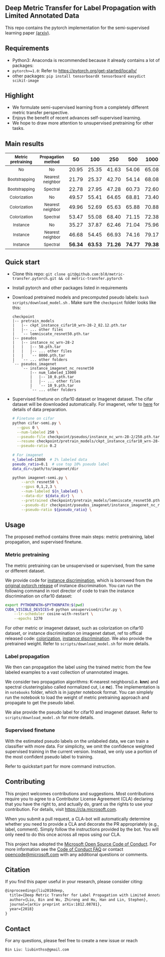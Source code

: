 ## Deep Metric Transfer for Label Propagation with Limited Annotated Data

This repo contains the pytorch implementation for the semi-supervised learning paper [(arxiv)](https://arxiv.org/abs/1812.08781).

## Requirements

* Python3: Anaconda is recommended because it already contains a lot of packages:
* `pytorch>=1.0`: Refer to https://pytorch.org/get-started/locally/
* other packages: `pip install tensorboardX tensorboard easydict scikit-image`

## Highlight

- We formulate semi-supervised learning from a completely different metric transfer perspective.
- Enjoys the benefit of recent advances self-supervised learning.
- We hope to draw more attention to unsupervised pretraining for other tasks.

## Main results

| <sub>Metric pretraining</sub> | <sub>Propagation method</sub> |    50     |    100    |    250    |    500    |   1000    |   2000    |   4000    |   8000    |
| :----------------: | :----------------: | :-------: | :-------: | :-------: | :-------: | :-------: | :-------: | :-------: | :-------: |
|         <sub>No</sub>         |         <sub>No</sub>         |   20.95   |   25.35   |   41.63   |   54.06   |   65.08   |   73.22   |   81.44   |   86.23   |
|   <sub>Bootstrapping</sub>    |  <sub>Nearest neighbor</sub>  |   21.79   |   25.37   |   42.70   |   54.14   |   68.08   |   75.17   |   83.30   |   87.68   |
|   <sub>Bootstrapping</sub>    |      <sub>Spectral</sub>      |   22.78   |   27.95   |   47.28   |   60.73   |   72.60   |   78.20   |   85.10   | **88.26** |
|    <sub>Colorization</sub>    |         <sub>No</sub>         |   49.57   |   55.41   |   64.65   |   68.81   |   73.40   |   77.93   |   82.17   |   86.25   |
|    <sub>Colorization</sub>    |  <sub>Nearest neighbor</sub>  |   49.96   |   52.69   |   65.63   |   65.88   |   70.88   |   76.36   |   80.16   |   84.64   |
|    <sub>Colorization</sub>    |      <sub>Spectral</sub>      |   53.47   |   55.08   |   68.40   |   71.15   |   72.38   |   76.50   |   80.31   |   84.03   |
|      <sub>Instance</sub>      |         <sub>No</sub>         |   35.27   |   37.87   |   62.46   |   71.04   |   75.96   |   80.12   |   83.90   |   87.82   |
|      <sub>Instance</sub>      |  <sub>Nearest neighbor</sub>  |   46.68   |   54.45   |   66.93   |   74.16   |   79.17   |   82.24   | **84.56** |   87.92   |
|      <sub>Instance</sub>      |      <sub>Spectral</sub>      | **56.34** | **63.53** | **71.26** | **74.77** | **79.38** | **82.34** |   84.52   |   87.48   |


## Quick start

* Clone this repo: `git clone git@github.com:bl0/metric-transfer.pytorch.git && cd metric-transfer.pytorch`

* Install pytorch and other packages listed in requirements

* Download pretrained models and precomputed pseudo labels: `bash scripts/download_model.sh` . Make sure the `checkpoint` folder looks like this:

  ```
  checkpoint
  |-- pretrain_models
  |   |-- ckpt_instance_cifar10_wrn-28-2_82.12.pth.tar
  |   |-- ... other files
  |   `-- lemniscate_resnet50.pth.tar
  |-- pseudos
  |   |-- instance_nc_wrn-28-2
  |   |   |-- 50.pth.tar
  |   |   |-- ... other files
  |   |   `-- 8000.pth.tar
  |   `-- ... other folders 
  `-- pseudos_imagenet
      `-- instance_imagenet_nc_resnet50
          |-- num_labeled_13000
          |   |-- 10_0.pth.tar
          |   |-- ... other files
          |   `-- 10_9.pth.tar
          `-- ... other folders 
  ```

* Supervised finetune on cifar10 dataset or Imagenet dataset. The cifar dataset will be downloaded automatically. For imagenet, refer to [here](https://github.com/pytorch/examples/tree/master/imagenet) for details of data preparation.

  ```bash
  # Finetune on cifar
  python cifar-semi.py \
  	--gpus 0 \
  	--num-labeled 250 \
  	--pseudo-file checkpoint/pseudos/instance_nc_wrn-28-2/250.pth.tar \
  	--resume checkpoint/pretrain_models/ckpt_instance_cifar10_wrn-28-2_82.12.pth.tar \
   	--pseudo-ratio 0.2
   	
  # For imagenet
  n_labeled=13000  # 1% labeled data
  pseudo_ratio=0.1  # use top 10% pseudo label
  data_dir=/path/to/imagenet/dir
  
  python imagenet-semi.py \
      --arch resnet50 \
      --gpus 0,1,2,3 \
      --num-labeled ${n_labeled} \
      --data-dir ${data_dir} \
      --pretrained checkpoint/pretrain_models/lemniscate_resnet50.pth.tar  \
      --pseudo-dir checkpoint/pseudos_imagenet/instance_imagenet_nc_resnet50/num_labeled_${n_labeled} \
      --pseudo-ratio ${pseudo_ratio} \
  ```

## Usage

The proposed method contains three main steps: metric pretraining, label propagation, and supervised finetune.

### Metric pretraining

The metric pretraining can be unsupervised or supervised, from the same or different dataset. 

We provide code for [instance discrimination](https://arxiv.org/abs/1805.01978), which is borrowed from the [original pytorch release](https://github.com/zhirongw/lemniscate.pytorch) of instance discrimination. You can run the following command in root director of code to train the instance discrimination on cifar10 dataset:

```bash
export PYTHONPATH=$PYTHONPATH:$(pwd)
CUDA_VISIBLE_DEVICES=0 python unsupervised/cifar.py \
	--lr-scheduler cosine-with-restart \
	--epochs 1270
```

For other metric or imagenet dataset, such as colorization on cifar10 dataset, or instance discrimination on imagenet datset, ref to offical released code: [colorization](https://github.com/richzhang/colorization), [instance discrimination](https://github.com/zhirongw/lemniscate.pytorch). We also provide the pretrained weight. Refer to `scripts/download_model.sh` for more details.

### Label propagation

We then can propagation the label using the trained metric from the few labeled examples to a vast collection of unannotated images.

We consider two propagation algorithms: K-nearest neighbors(i.e. **knn**) and spectral clustering(also called normalized cut, i.e **nc**). The implementation is in `notebooks` folder, which is in jupyter notebook format. You can simplely run the notebook to load the weight of metric pretraining approach and propagate to get the pseudo label.

We alse provide the pseudo label for cifar10 and imagenet dataset. Refer to `scripts/download_model.sh` for more details.

### Supervised finetune

With the estimated pseudo labels on the unlabeled data, we can train a classifier with more data. For simplicity, we omit the confidence weighted supervised training in the current version. Instead, we only use a portion of the most confident pseudo label to training.

Refer to quickstart part for more command instruction.

## Contributing

This project welcomes contributions and suggestions.  Most contributions require you to agree to a
Contributor License Agreement (CLA) declaring that you have the right to, and actually do, grant us
the rights to use your contribution. For details, visit https://cla.microsoft.com.

When you submit a pull request, a CLA-bot will automatically determine whether you need to provide
a CLA and decorate the PR appropriately (e.g., label, comment). Simply follow the instructions
provided by the bot. You will only need to do this once across all repos using our CLA.

This project has adopted the [Microsoft Open Source Code of Conduct](https://opensource.microsoft.com/codeofconduct/).
For more information see the [Code of Conduct FAQ](https://opensource.microsoft.com/codeofconduct/faq/) or
contact [opencode@microsoft.com](mailto:opencode@microsoft.com) with any additional questions or comments.

## Citation 

If you find this paper useful in your research, please consider citing:

```latex
@inproceedings{liu2018deep,
  title={Deep Metric Transfer for Label Propagation with Limited Annotated Data},
  author={Liu, Bin and Wu, Zhirong and Hu, Han and Lin, Stephen},
  journal={arXiv preprint arXiv:1812.08781},
  year={2018}
}
```

## Contact

For any questions, please feel free to create a new issue or reach 
```
Bin Liu: liubinthss@gmail.com
```
